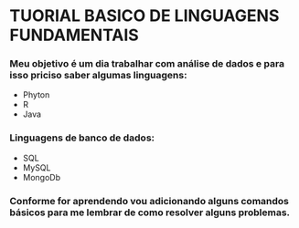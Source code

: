 # TUORIAL BASICO DE LINGUAGENS FUNDAMENTAIS
### Meu objetivo é um dia trabalhar com análise de dados e para isso priciso saber algumas linguagens:
 - Phyton
 - R
 - Java

### Linguagens de banco de dados:
 - SQL
 - MySQL
 - MongoDb

### Conforme for aprendendo vou adicionando alguns comandos básicos para me lembrar de como resolver alguns problemas.